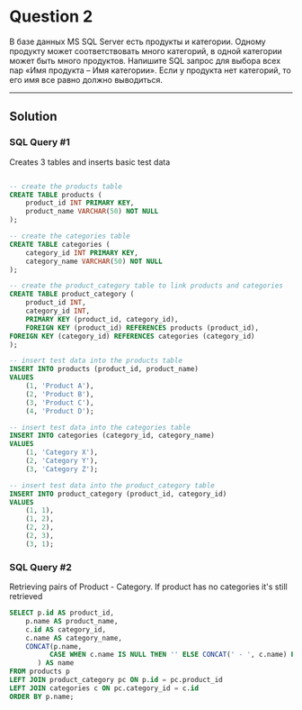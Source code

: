 # Question 2

В базе данных MS SQL Server есть продукты и категории. Одному продукту может соответствовать много категорий, в одной категории может быть много продуктов. Напишите SQL запрос для выбора всех пар «Имя продукта – Имя категории». Если у продукта нет категорий, то его имя все равно должно выводиться.

---

## Solution

### SQL Query #1

Creates 3 tables and inserts basic test data

```sql

-- create the products table
CREATE TABLE products (
    product_id INT PRIMARY KEY,
    product_name VARCHAR(50) NOT NULL
);

-- create the categories table
CREATE TABLE categories (
    category_id INT PRIMARY KEY,
    category_name VARCHAR(50) NOT NULL
);

-- create the product_category table to link products and categories
CREATE TABLE product_category (
    product_id INT,
    category_id INT,
    PRIMARY KEY (product_id, category_id),
    FOREIGN KEY (product_id) REFERENCES products (product_id),
FOREIGN KEY (category_id) REFERENCES categories (category_id)
);

-- insert test data into the products table
INSERT INTO products (product_id, product_name)
VALUES
    (1, 'Product A'),
    (2, 'Product B'),
    (3, 'Product C'),
    (4, 'Product D');

-- insert test data into the categories table
INSERT INTO categories (category_id, category_name)
VALUES
    (1, 'Category X'),
    (2, 'Category Y'),
    (3, 'Category Z');

-- insert test data into the product_category table
INSERT INTO product_category (product_id, category_id)
VALUES
    (1, 1),
    (1, 2),
    (2, 2),
    (2, 3),
    (3, 1);
```

### SQL Query #2

Retrieving pairs of Product - Category. If product has no categories it's still retrieved
```sql
SELECT p.id AS product_id,
    p.name AS product_name,
    c.id AS category_id,
    c.name AS category_name,
    CONCAT(p.name,
          CASE WHEN c.name IS NULL THEN '' ELSE CONCAT(' - ', c.name) END
       ) AS name
FROM products p
LEFT JOIN product_category pc ON p.id = pc.product_id
LEFT JOIN categories c ON pc.category_id = c.id
ORDER BY p.name;
```